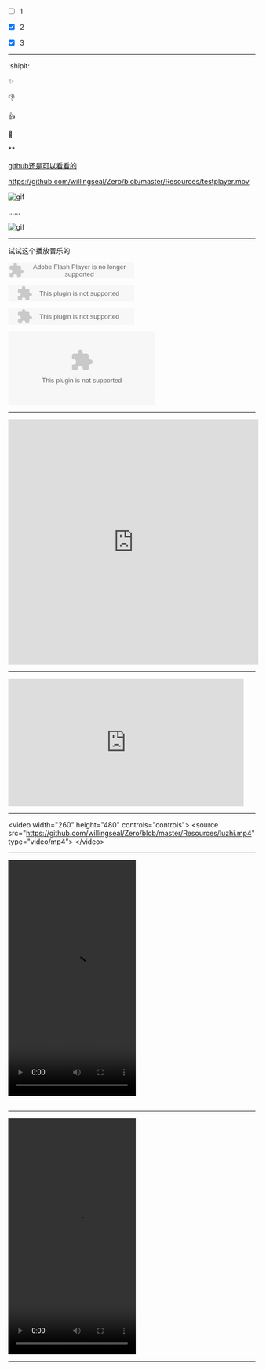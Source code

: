 - [ ]   1
- [x]   2
- [x]   3


***
:shipit:

:sparkles:

:-1:

:+1:

:clap:

**

[github还是可以看看的](http://wiki.jikexueyuan.com/project/github-secret/github-two.html)



https://github.com/willingseal/Zero/blob/master/Resources/testplayer.mov



![gif](https://github.com/willingseal/Zero/blob/master/Resources/testee.gif)


......

![gif](https://github.com/willingseal/Zero/blob/master/Resources/text.gif)

***

试试这个播放音乐的

<embed src="http://www.xiami.com/widget/0_3515679/singlePlayer.swf" type="application/x-shockwave-flash" width="257" height="33" wmode="transparent"></embed>


<embed src="https://github.com/willingseal/Zero/blob/master/Resources/HyakkaiNoKoukai.mp3" type="application/x-shockwave-flash/mp3" width="257" height="33" wmode="transparent"></embed>


<embed src="https://github.com/willingseal/Zero/blob/master/Resources/HyakkaiNoKoukai.mp3" type="application/mp3" width="257" height="33" wmode="transparent"></embed>


<embed src="https://github.com/willingseal/Zero/blob/master/Resources/HyakkaiNoKoukai.mp3" type="application/mp3"></embed>




***

<iframe height=498 width=510 src="http://player.youku.com/embed/XMjI2MjU3MDMy" frameborder=0 allowfullscreen></iframe>


***

<iframe height=260 width=480 src="https://github.com/willingseal/Zero/blob/master/Resources/luzhi.mp4" frameborder=0 allowfullscreen></iframe>


***


 &lt;video width="260" height="480" controls="controls"&gt;
		&lt;source src="https://github.com/willingseal/Zero/blob/master/Resources/luzhi.mp4" type="video/mp4"&gt;
	&lt;/video&gt;
	

***

<video width="260" height="480" controls="controls"><br>
		<source src="https://github.com/willingseal/Zero/blob/master/Resources/testplayer.mov" type="video/mp4/mov"><br>
</video><br><br>




***

<video width="260" height="480" controls="controls">
<br><source src="https://github.com/willingseal/Zero/blob/master/Resources/luzhi.mp4" type="video/mp4"><br>
</video><br>
	
	
	
***
	